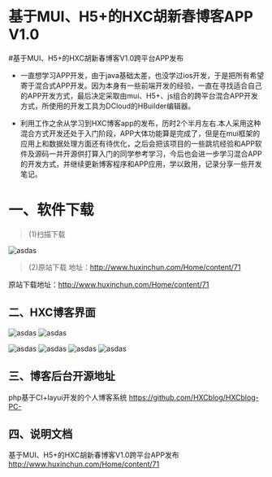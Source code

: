 # 基于MUI、H5+的HXC胡新春博客APP V1.0

#基于MUI、H5+的HXC胡新春博客V1.0跨平台APP发布
* 一直想学习APP开发，由于java基础太差，也没学过ios开发，于是把所有希望寄于混合式APP开发。因为本身有一些前端开发的经验，一直在寻找适合自己的APP开发方式，最后决定采取由mui、H5+、js组合的跨平台混合APP开发方式，所使用的开发工具为DCloud的HBuilder编辑器。

* 利用工作之余从学习到HXC博客app的发布，历时2个半月左右.本人采用这种混合方式开发还处于入门阶段，APP大体功能算是完成了，但是在mui框架的应用上和数据处理方面还有待优化，之后会把该项目的一些跳坑经验和APP软件及源码一并开源供打算入门的同学参考学习，今后也会进一步学习混合APP的开发方式，并继续更新博客程序和APP应用，学以致用，记录分享一些开发笔记。

# 一、软件下载

>(1)扫描下载

![ asdas](https://github.com/HXCblog/myimages/blob/master/img/1509002238223351.jpg?raw=true)

>(2)原站下载
地址：http://www.huxinchun.com/Home/content/71

原站下载地址：http://www.huxinchun.com/Home/content/71

## 二、HXC博客界面

![ asdas](https://github.com/HXCblog/HXCapp/blob/master/%E7%95%8C%E9%9D%A2%E6%88%AA%E5%9B%BE/QQ%E5%9B%BE%E7%89%8720171026095412.png?raw=true)
![ asdas](https://github.com/HXCblog/HXCapp/blob/master/%E7%95%8C%E9%9D%A2%E6%88%AA%E5%9B%BE/QQ%E5%9B%BE%E7%89%8720171026095327.png?raw=true)

![ asdas](https://github.com/HXCblog/HXCapp/blob/master/%E7%95%8C%E9%9D%A2%E6%88%AA%E5%9B%BE/QQ%E5%9B%BE%E7%89%8720171026095320.png?raw=true)
![ asdas](https://github.com/HXCblog/HXCapp/blob/master/%E7%95%8C%E9%9D%A2%E6%88%AA%E5%9B%BE/QQ%E5%9B%BE%E7%89%8720171026095312.png?raw=true)
![ asdas](https://github.com/HXCblog/HXCapp/blob/master/%E7%95%8C%E9%9D%A2%E6%88%AA%E5%9B%BE/QQ%E5%9B%BE%E7%89%8720171026095307.png?raw=true)
![ asdas](https://github.com/HXCblog/HXCapp/blob/master/%E7%95%8C%E9%9D%A2%E6%88%AA%E5%9B%BE/QQ%E5%9B%BE%E7%89%8720171026095301.png?raw=true)

## 三、博客后台开源地址

php基于CI+layui开发的个人博客系统
https://github.com/HXCblog/HXCblog-PC-

## 四、说明文档
基于MUI、H5+的HXC胡新春博客V1.0跨平台APP发布
http://www.huxinchun.com/Home/content/71
